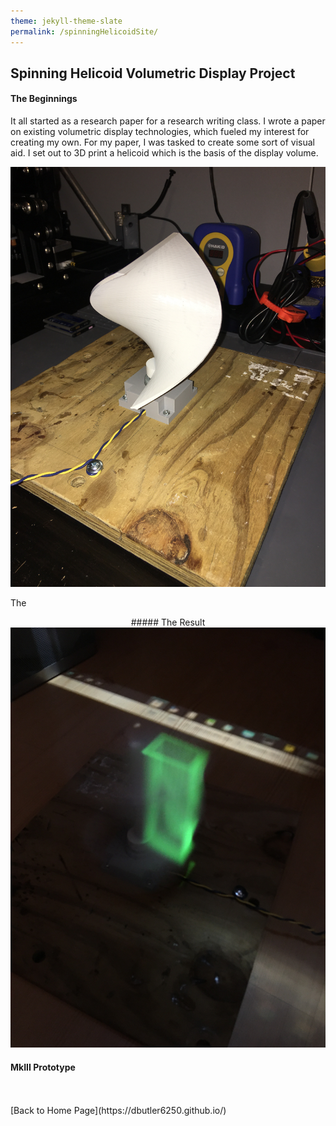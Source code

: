 ```yaml
---
theme: jekyll-theme-slate
permalink: /spinningHelicoidSite/
---
```


## Spinning Helicoid Volumetric Display Project


#### The Beginnings
It all started as a research paper for a research writing class. I wrote a paper on existing volumetric display technologies, which fueled my interest for creating my own. For my paper, I was tasked to create some sort of visual aid. I set out to 3D print a helicoid which is the basis of the display volume.

<p align="center">
  <img src="/../pictures/SpinningHelicoid/20200412_051004482_iOS.jpg" width="512" title="Helicoid">
</p>

The 

<p align="center">
	##### The Result
  <img src="/../pictures/SpinningHelicoid/firstVersion.jpg" width="512" title="First Version">
</p>

#### MkIII Prototype





<br>
<br>
[Back to Home Page](https://dbutler6250.github.io/)
<br>
